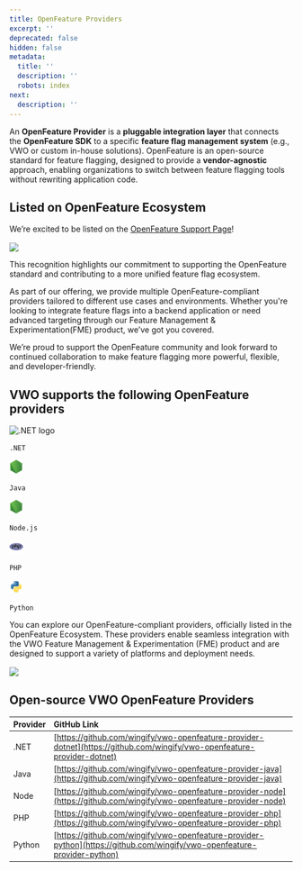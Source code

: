```yaml
---
title: OpenFeature Providers
excerpt: ''
deprecated: false
hidden: false
metadata:
  title: ''
  description: ''
  robots: index
next:
  description: ''
---
```

An **OpenFeature Provider** is a **pluggable integration layer** that connects the **OpenFeature SDK** to a specific **feature flag management system** (e.g., VWO or custom in-house solutions). OpenFeature is an open-source standard for feature flagging, designed to provide a **vendor-agnostic** approach, enabling organizations to switch between feature flagging tools without rewriting application code.

## Listed on OpenFeature Ecosystem

We’re excited to be listed on the [OpenFeature Support Page](https://openfeature.dev/support-training)!

<Image align="center" className="border" border={true} src="https://files.readme.io/51268ba1cb944ca1b360c7b9a5234098745d509aacfc54f5fc7245caf8a6f676-Screenshot_2025-05-13_at_6.42.14_PM.png" />

This recognition highlights our commitment to supporting the OpenFeature standard and contributing to a more unified feature flag ecosystem.

As part of our offering, we provide multiple OpenFeature-compliant providers tailored to different use cases and environments. Whether you're looking to integrate feature flags into a backend application or need advanced targeting through our Feature Management & Experimentation(FME) product, we’ve got you covered.

We’re proud to support the OpenFeature community and look forward to continued collaboration to make feature flagging more powerful, flexible, and developer-friendly.

## VWO supports the following OpenFeature providers

<Cards columns={4}>
  <Card title="" href="https://developers.vwo.com/v2/docs/dotnet-openfeature-provider">
    <img src="https://raw.githubusercontent.com/devicons/devicon/master/icons/net/net-original.svg" width="24" alt=".NET logo" />

    .NET
  </Card>

  <Card title="" href="https://developers.vwo.com/v2/docs/java-openfeature-provider">
    <img src="https://raw.githubusercontent.com/devicons/devicon/master/icons/nodejs/nodejs-original.svg" width="24" alt="Java logo" />

    Java
  </Card>

  <Card title="" href="https://developers.vwo.com/v2/docs/node-openfeature-provider">
    <img src="https://raw.githubusercontent.com/devicons/devicon/master/icons/nodejs/nodejs-original.svg" width="24" alt="Node.js logo" />

    Node.js
  </Card>

  <Card title="" href="https://developers.vwo.com/v2/docs/php-openfeature-provider">
    <img src="https://raw.githubusercontent.com/devicons/devicon/master/icons/php/php-original.svg" width="24" alt="PHP logo" />

    PHP
  </Card>

  <Card title="" href="https://developers.vwo.com/v2/docs/python-openfeature-provider">
    <img src="https://raw.githubusercontent.com/devicons/devicon/master/icons/python/python-original.svg" width="24" alt="Python logo" />

    Python
  </Card>
</Cards>

You can explore our OpenFeature-compliant providers, officially listed in the OpenFeature Ecosystem. These providers enable seamless integration with the VWO Feature Management & Experimentation (FME) product and are designed to support a variety of platforms and deployment needs.

<Image align="center" className="border" border={true} src="https://files.readme.io/eafcca838064c5f05e13669f2de4b4c19cc0923e4c7273d3026779b4e9902a11-Screenshot_2025-05-13_at_6.46.22_PM.png" />

## Open-source VWO OpenFeature Providers

| Provider | GitHub Link                                                                                                              |
| :------- | :----------------------------------------------------------------------------------------------------------------------- |
| .NET     | [https://github.com/wingify/vwo-openfeature-provider-dotnet](https://github.com/wingify/vwo-openfeature-provider-dotnet) |
| Java     | [https://github.com/wingify/vwo-openfeature-provider-java](https://github.com/wingify/vwo-openfeature-provider-java)     |
| Node     | [https://github.com/wingify/vwo-openfeature-provider-node](https://github.com/wingify/vwo-openfeature-provider-node)     |
| PHP      | [https://github.com/wingify/vwo-openfeature-provider-php](https://github.com/wingify/vwo-openfeature-provider-php)       |
| Python   | [https://github.com/wingify/vwo-openfeature-provider-python](https://github.com/wingify/vwo-openfeature-provider-python) |